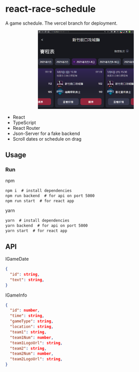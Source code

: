 # react-race-schedule

A game schedule. The vercel branch for deployment.

<p align="center">
  <img src="screenshot/screenshot.png" width="300">
</p>

- React
- TypeScript
- React Router
- Json-Server for a fake backend
- Scroll dates or schedule on drag

## Usage

### Run

npm

```shell
npm i  # install dependencies
npm run backend  # for api on port 5000
npm run start  # for react app
```

yarn

```shell
yarn  # install dependencies
yarn backend  # for api on port 5000
yarn start  # for react app
```

## API

IGameDate

```json
{
  "id": string,
  "text": string,
}
```

IGameInfo

```json
{
  "id": number,
  "time": string,
  "gameType": string,
  "location": string,
  "team1": string,
  "team1Num": number,
  "team1LogoUrl": string,
  "team2": string,
  "team2Num": number,
  "team2LogoUrl": string,
}
```
